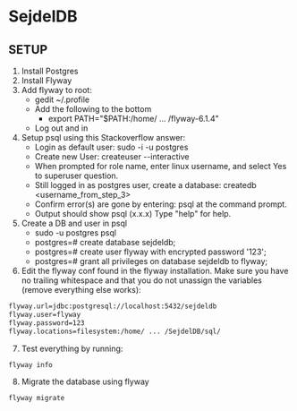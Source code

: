 # SejdelDB

## SETUP

1. Install Postgres
2. Install Flyway
3. Add flyway to root:
	- gedit ~/.profile
	- Add the following to the bottom
		- export PATH="$PATH:/home/ ... /flyway-6.1.4"
	- Log out and in
4. Setup psql using this Stackoverflow answer:
	- Login as default user: sudo -i -u postgres
	- Create new User: createuser --interactive
	- When prompted for role name, enter linux username, and select Yes to superuser question.
	- Still logged in as postgres user, create a database: createdb <username_from_step_3>
	- Confirm error(s) are gone by entering: psql at the command prompt.
	- Output should show psql (x.x.x) Type "help" for help.
5. Create a DB and user in psql
	- sudo -u postgres psql
	- postgres=# create database sejdeldb;
	- postgres=# create user flyway with encrypted password '123';
	- postgres=# grant all privileges on database sejdeldb to flyway;
6. Edit the flyway conf found in the flyway installation. Make sure you have no trailing whitespace and that you do not unassign the variables (remove everything else works):
```bash
flyway.url=jdbc:postgresql://localhost:5432/sejdeldb  
flyway.user=flyway  
flyway.password=123
flyway.locations=filesystem:/home/ ... /SejdelDB/sql/
```
7. Test everything by running:
```bash
flyway info
```
8. Migrate the database using flyway
```bash
flyway migrate
```





